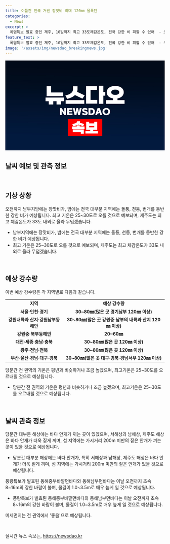 ```yaml
---
title: 이틀간 전국 거센 장맛비 최대 120㎜ 물폭탄
categories:
  - News
excerpt: >
  폭염특보 발효 중인 제주, 10일까지 최고 33도체감온도, 전국 강한 비 피할 수 없어  - 오전에는 남부지방에서, 밤에는 전국 대다수 지역에서 장맛비와 돌풍, 천둥, 번개를 동반한 강한 비가 내리고, 낮 최고기온은 25~30도로 예상된다.특히 제주도는 33도로 무더울 전망이며, 초대형 안개도 예상되니 운전 및 외출 시 주의를 요한다.
feature_text: >
  폭염특보 발효 중인 제주, 10일까지 최고 33도체감온도, 전국 강한 비 피할 수 없어  - 오전에는 남부지방에서, 밤에는 전국 대다수 지역에서 장맛비와 돌풍, 천둥, 번개를 동반한 강한 비가 내리고, 낮 최고기온은 25~30도로 예상된다.특히 제주도는 33도로 무더울 전망이며, 초대형 안개도 예상되니 운전 및 외출 시 주의를 요한다.
image: '/assets/img/newsdao_breakingnews.jpg'
---
```


<p><img src="/assets/img/newsdao_breakingnews.jpg" alt="firstkoreanews 속보" /></p>

<h2 data-ke-size="size26">날씨 예보 및 관측 정보</h2>

<p data-ke-size="size16">&nbsp;</p>

<h2 data-ke-size="size24">기상 상황</h2>

<p data-ke-size="size16">오전까지 남부지방에는 장맛비가, 밤에는 전국 대부분 지역에는 돌풍, 천둥, 번개를 동반한 강한 비가 예상됩니다. 최고 기온은 25~30도로 오를 것으로 예보되며, 제주도는 최고 체감온도가 33도 내외로 올라 무덥겠습니다.</p>

<ul>
<li>남부지역에는 장맛비가, 밤에는 전국 대부분 지역에는 돌풍, 천둥, 번개를 동반한 강한 비가 예상됩니다.</li>
<li>최고 기온은 25~30도로 오를 것으로 예보되며, 제주도는 최고 체감온도가 33도 내외로 올라 무덥겠습니다.</li>
</ul>

<p data-ke-size="size16">&nbsp;</p>

<h2 data-ke-size="size24">예상 강수량</h2>

<p data-ke-size="size16">이번 예상 강수량은 각 지역별로 다음과 같습니다.</p>

<table>
<tbody>
<tr>
<td style="text-align: center; height: 17px;"><b>지역</b></td>
<td style="text-align: center; height: 17px;"><b>예상 강수량</b></td>
</tr>
<tr>
<td style="text-align: center; height: 17px;"><b>서울·인천·경기</b></td>
<td style="text-align: center; height: 17px;"><b>30~80㎜(많은 곳 경기남부 120㎜ 이상)</b></td>
</tr>
<tr>
<td style="text-align: center; height: 17px;"><b>강원내륙과 산지·강원남부동해안</b></td>
<td style="text-align: center; height: 17px;"><b>30~80㎜(많은 곳 강원중·남부의 내륙과 산지 120㎜ 이상)</b></td>
</tr>
<tr>
<td style="text-align: center; height: 17px;"><b>강원중·북부동해안</b></td>
<td style="text-align: center; height: 17px;"><b>20~60㎜</b></td>
</tr>
<tr>
<td style="text-align: center; height: 17px;"><b>대전·세종·충남·충북</b></td>
<td style="text-align: center; height: 17px;"><b>30~80㎜(많은 곳 120㎜ 이상)</b></td>
</tr>
<tr>
<td style="text-align: center; height: 17px;"><b>광주·전남·전북</b></td>
<td style="text-align: center; height: 17px;"><b>30~80㎜(많은 곳 120㎜ 이상)</b></td>
</tr>
<tr>
<td style="text-align: center; height: 17px;"><b>부산·울산·경남·대구·경북</b></td>
<td style="text-align: center; height: 17px;"><b>30~80㎜(많은 곳 대구·경북·경남서부 120㎜ 이상)</b></td>
</tr>
</tbody>
</table>

<p data-ke-size="size16">당분간 전 권역의 기온은 평년과 비슷하거나 조금 높겠으며, 최고기온은 25~30도를 오르내릴 것으로 예상됩니다.</p>

<ul>
<li>당분간 전 권역의 기온은 평년과 비슷하거나 조금 높겠으며, 최고기온은 25~30도를 오르내릴 것으로 예상됩니다.</li>
</ul>

<p data-ke-size="size16">&nbsp;</p>

<h2 data-ke-size="size24">날씨 관측 정보</h2>

<p data-ke-size="size16">당분간 대부분 해상에는 바다 안개가 끼는 곳이 있겠으며, 서해상과 남해상, 제주도 해상은 바다 안개가 더욱 짙게 끼며, 섬 지역에는 가시거리 200m 미만의 짙은 안개가 끼는 곳이 있을 것으로 예상됩니다.</p>

<ul>
<li>당분간 대부분 해상에는 바다 안개가, 특히 서해상과 남해상, 제주도 해상은 바다 안개가 더욱 짙게 끼며, 섬 지역에는 가시거리 200m 미만의 짙은 안개가 있을 것으로 예상됩니다.</li>
</ul>

<p data-ke-size="size16">풍랑특보가 발효된 동해중부바깥먼바다와 동해남부먼바다는 이날 오전까지 초속 8~16m의 강한 바람이 불며, 물결이 1.0~3.5m로 매우 높게 일 것으로 예상됩니다.</p>

<ul>
<li>풍랑특보가 발효된 동해중부바깥먼바다와 동해남부먼바다는 이날 오전까지 초속 8~16m의 강한 바람이 불며, 물결이 1.0~3.5m로 매우 높게 일 것으로 예상됩니다.</li>
</ul>

<p data-ke-size="size16">미세먼지는 전 권역에서 '좋음'으로 예상됩니다.</p>

<p data-ke-size="size16">&nbsp;</p>
실시간 뉴스 속보는, <a href="https://newsdao.kr" rel="dofollow">https://newsdao.kr</a>


